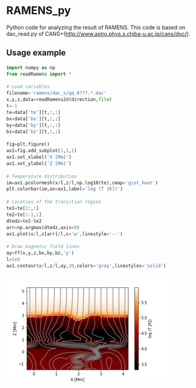 # RAMENS_py
Python code for analyzing the result of RAMENS. This code is based on dac_read.py of CANS+(http://www.astro.phys.s.chiba-u.ac.jp/cans/doc/).

## Usage example

```python
import numpy as np
from readRamens import *

# Load variables 
filename='ramens/dac_s/qq.0???.*.dac'
x,y,z,data=readRamens2d(direction,file)
t=-1
te=data['te'][t,:,:]
bx=data['bx'][t,:,:]
by=data['by'][t,:,:]
bz=data['bz'][t,:,:]

fig=plt.figure()
ax1=fig.add_subplot(1,1,1)
ax1.set_xlabel('X [Mm]')
ax1.set_ylabel('Z [Mm]')

# Temperature distribution
im=ax1.pcolormesh(x/l,z/l,np.log10(te),cmap='gist_heat')
plt.colorbar(im,ax=ax1,label='log (T [K])')

# Location of the transition region 
te1=te[1:,:]
te2=te[:-1,:]
dtedz=te1-te2
arr=np.argmax(dtedz,axis=0)
ax1.plot(x/l,z[arr]/l,c='w',linestyle='--')

# Draw magnetic field lines
ay=ff(x,y,z,bx,by,bz,'y')
l=1e8
ax1.contour(x/l,z/l,ay,20,colors='gray',linestyles='solid')
```
![alt text](images/te-0360.png)
